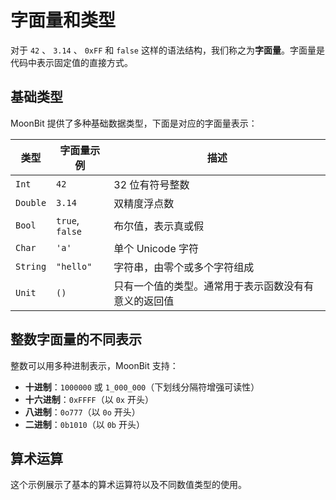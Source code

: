 # 字面量和类型

对于 `42` 、 `3.14` 、 `0xFF` 和 `false` 这样的语法结构，我们称之为**字面量**。字面量是代码中表示固定值的直接方式。

## 基础类型

MoonBit 提供了多种基础数据类型，下面是对应的字面量表示：

| 类型     | 字面量示例    | 描述                               |
| -------- | ------------ | ---------------------------------- |
| `Int` | `42` | 32 位有符号整数                     |
| `Double` | `3.14` | 双精度浮点数                       |
| `Bool` | `true`, `false` | 布尔值，表示真或假                  |  
| `Char` | `'a'` | 单个 Unicode 字符                  |
| `String` | `"hello"` | 字符串，由零个或多个字符组成        |
| `Unit`   | `()`      | 只有一个值的类型。通常用于表示函数没有有意义的返回值 |

## 整数字面量的不同表示

整数可以用多种进制表示，MoonBit 支持：

* **十进制**：`1000000` 或 `1_000_000`（下划线分隔符增强可读性）
* **十六进制**：`0xFFFF`（以 `0x` 开头）
* **八进制**：`0o777`（以 `0o` 开头）
* **二进制**：`0b1010`（以 `0b` 开头）

## 算术运算

这个示例展示了基本的算术运算符以及不同数值类型的使用。
